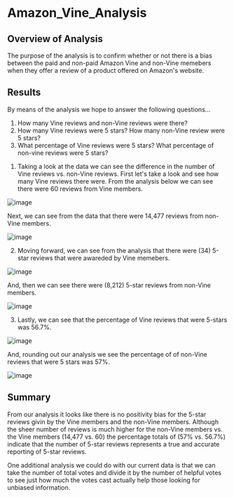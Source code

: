 # Amazon_Vine_Analysis

## Overview of Analysis
The purpose of the analysis is to confirm whether or not there is a bias between the paid and non-paid Amazon Vine and non-Vine memebers when they offer a review of a product offered on Amazon's website. 

## Results
By means of the analysis we hope to answer the following questions...

1. How many Vine reviews and non-Vine reviews were there?
2. How many Vine reviews were 5 stars? How many non-Vine review were 5 stars?
3. What percentage of Vine reviews were 5 stars? What percentage of non-vine reviews were 5 stars?

1) Taking a look at the data we can see the difference in the number of Vine reviews vs. non-Vine reviews. First let's take a look and see how many Vine reviews there were. From the analysis below we can see there were 60 reviews from Vine members. 

![image](https://user-images.githubusercontent.com/93171738/161164976-ea83f2f3-fbd4-4ff9-8e79-076b549cb058.png)

Next, we can see from the data that there were 14,477 reviews from non-Vine members.

![image](https://user-images.githubusercontent.com/93171738/161165112-3bf6a55a-bbc3-483f-8a0c-22352d85cc55.png)

2) Moving forward, we can see from the analysis that there were (34) 5-star reviews that were awareded by Vine memebers. 

![image](https://user-images.githubusercontent.com/93171738/161165410-3663f77a-19bf-4fe9-94ca-56b858a41a3e.png)

And, then we can see there were (8,212) 5-star reviews from non-Vine members.

![image](https://user-images.githubusercontent.com/93171738/161165833-e6c35b4e-1f0a-4b29-8528-e5d08388a459.png)

3) Lastly, we can see that the percentage of Vine reviews that were 5-stars was 56.7%. 

![image](https://user-images.githubusercontent.com/93171738/161169052-d588117b-da01-4288-9c99-62f6431b05d1.png)

And, rounding out our analysis we see the percentage of of non-Vine reviews that were 5 stars was 57%.

![image](https://user-images.githubusercontent.com/93171738/161169211-f6d5d7ee-8401-4955-be40-69d74d89ed11.png)

## Summary

From our analysis it looks like there is no positivity bias for the 5-star reviews givin by the Vine members and the non-Vine members. Although the sheer number of reviews is much higher for the non-Vine members vs. the Vine members (14,477 vs. 60) the percentage totals of (57% vs. 56.7%) indicate that the number of 5-star reviews represents a true and accurate reporting of 5-star reviews. 

One additional analysis we could do with our current data is that we can take the number of total votes and divide it by the number of helpful votes to see just how much the votes cast actually help those looking for unbiased information. 

